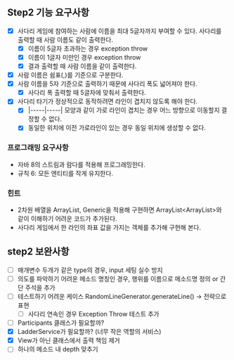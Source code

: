 ## Step2 기능 요구사항
* [X] 사다리 게임에 참여하는 사람에 이름을 최대 5글자까지 부여할 수 있다. 사다리를 출력할 때 사람 이름도 같이 출력한다.
    * [X] 이름이 5글자 초과하는 경우 exception throw
    * [X] 이름이 1글자 미만인 경우 exception throw
    * [X] 결과 출력할 때 사람 이름을 같이 출력한다.
* [X] 사람 이름은 쉼표(,)를 기준으로 구분한다.
* [X] 사람 이름을  5자 기준으로 출력하기 때문에 사다리 폭도 넓어져야 한다.
    * [X] 사다리 폭 출력할 때 5글자에 맞춰서 출력한다.
* [X] 사다리 타기가 정상적으로 동작하려면 라인이 겹치지 않도록 해야 한다.
    * [X] |-----|-----| 모양과 같이 가로 라인이 겹치는 경우 어느 방향으로 이동할지 결정할 수 없다.
    * [X] 동일한 위치에 이전 가로라인이 있는 경우 동일 위치에 생성할 수 없다.

### 프로그래밍 요구사항
* 자바 8의 스트림과 람다를 적용해 프로그래밍한다.
* 규칙 6: 모든 엔티티를 작게 유지한다.
### 힌트
* 2차원 배열을 ArrayList, Generic을 적용해 구현하면 ArrayList<ArrayList<Boolean>>와 같이 이해하기 어려운 코드가 추가된다.
* 사다리 게임에서 한 라인의 좌표 값을 가지는 객체를 추가해 구현해 본다.

## step2 보완사항
* [ ] 매개변수 두개가 같은 type의 경우, input 세팅 실수 방지
* [ ] 의도를 파악하기 어려운 메소드 명칭인 경우, 행위를 이름으로 메소드명 정의 or 간단 주석을 추가
* [ ] 테스트하기 어려운 케이스 RandomLineGenerator.generateLine() -> 전략으로 표현
  * [ ] 사다리 연속인 경우 Exception Throw 테스트 추가
* [ ] Participants 클래스가 필요할까? 
* [X] LadderService가 필요할까? (너무 작은 역할의 서비스)
* [X] View가 아닌 클래스에서 출력 책임 제거  
* [ ] 하나의 메소드 내 depth 맞추기 